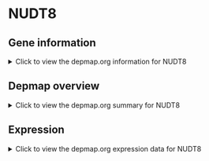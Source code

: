 <h1>NUDT8</h1>

<h2>Gene information</h2>
<details>
  <summary>Click to view the depmap.org information for NUDT8</summary>
  <p><a href="https://depmap.org/portal/gene/NUDT8?tab=about" target="_BLANK">Open page in a new tab...</a></p>
  <iframe src="https://depmap.org/portal/gene/NUDT8?tab=about" style="border:none;width:100%;height:800px"></iframe>
</details>

<h2>Depmap overview</h2>
<details>
  <summary>Click to view the depmap.org summary for NUDT8</summary>
  <p><a href="https://depmap.org/portal/gene/NUDT8?tab=overview" target="_BLANK">Open page in a new tab...</a></p>
  <iframe src="https://depmap.org/portal/gene/NUDT8?tab=overview" style="border:none;width:100%;height:800px"></iframe>
</details>

<h2>Expression</h2>
<details>
  <summary>Click to view the depmap.org expression data for NUDT8</summary>
  <p><a href="https://depmap.org/portal/gene/NUDT8?tab=characterization" target="_BLANK">Open page in a new tab...</a></p>
  <iframe src="https://depmap.org/portal/gene/NUDT8?tab=characterization" style="border:none;width:100%;height:800px"></iframe>
</details>


<!--
<h2>Reactome Pathway diagram</h2>
<details>
  <summary>Click to view the Reactome pathway for NUDT8</summary>
  <p><a href="PURL" target="_BLANK">Open page in a new tab...</a></p>
  PNAME
</details>
-->


